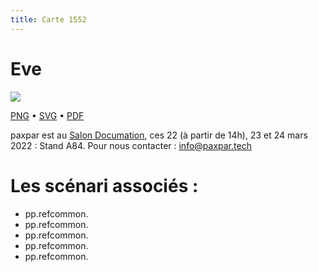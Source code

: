 ```yaml
---
title: Carte 1552
---
```


# Eve



![](https://media.paxpar.tech/ludi/card_1552_recto.png)

[PNG](https://media.paxpar.tech/ludi/card_1552_recto.png) • [SVG](https://media.paxpar.tech/ludi/card_1552_recto.svg) • [PDF](https://media.paxpar.tech/ludi/card_1552_recto.pdf)

paxpar est au [Salon Documation](https://www.documation.fr/info_societe/527/paxpartech.html), ces 22 (à partir de 14h), 23 et 24 mars 2022 : Stand A84.
Pour nous contacter : info@paxpar.tech   
# Les scénari associés :
  - pp.refcommon.
  - pp.refcommon.
  - pp.refcommon.
  - pp.refcommon.
  - pp.refcommon.


